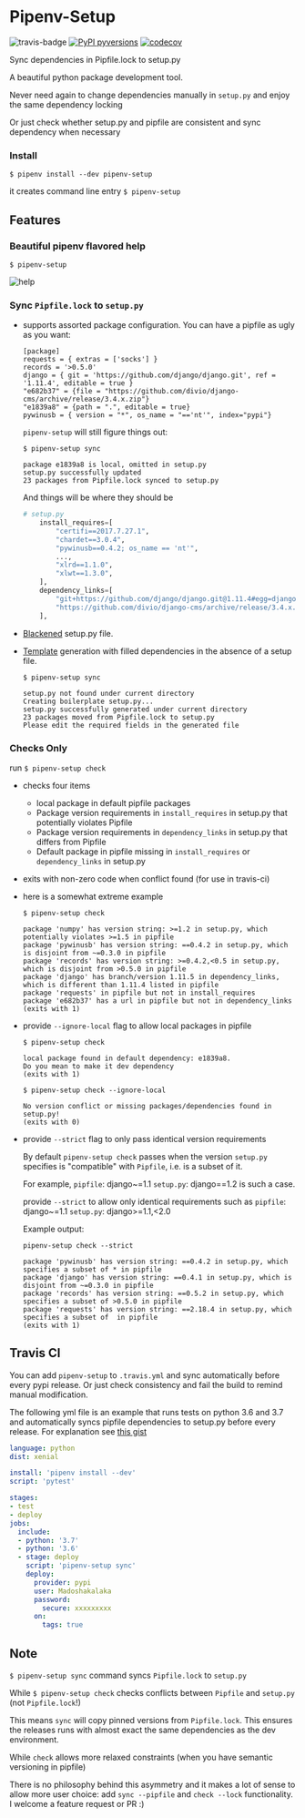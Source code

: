 # Pipenv-Setup
![travis-badge](https://travis-ci.org/Madoshakalaka/pipenv-setup.svg?branch=master)
[![PyPI pyversions](https://img.shields.io/pypi/pyversions/pipenv-setup.svg)](https://pypi.python.org/pypi/pipenv-setup/)
[![codecov](https://codecov.io/gh/Madoshakalaka/pipenv-setup/branch/master/graph/badge.svg)](https://codecov.io/gh/Madoshakalaka/pipenv-setup)

Sync dependencies in Pipfile.lock to setup.py

A beautiful python package development tool.

Never need again to change dependencies 
manually in `setup.py` and enjoy the same
 dependency locking
 
 Or just check whether setup.py and pipfile are consistent and sync dependency when necessary
### Install

`$ pipenv install --dev pipenv-setup`

it creates command line entry `$ pipenv-setup`

## Features
### Beautiful pipenv flavored help

`$ pipenv-setup`

   ![help](https://raw.githubusercontent.com/Madoshakalaka/pipenv-setup/master/readme_assets/help.PNG)

### Sync `Pipfile.lock` to `setup.py`
- supports assorted package configuration. You can have a pipfile as ugly as you want:
    ```Pipfile
    [package]
    requests = { extras = ['socks'] }
    records = '>0.5.0'
    django = { git = 'https://github.com/django/django.git', ref = '1.11.4', editable = true }
    "e682b37" = {file = "https://github.com/divio/django-cms/archive/release/3.4.x.zip"}
    "e1839a8" = {path = ".", editable = true}
    pywinusb = { version = "*", os_name = "=='nt'", index="pypi"}
    ```
    `pipenv-setup` will still figure things out:
    
    `$ pipenv-setup sync`
    ```
    package e1839a8 is local, omitted in setup.py
    setup.py successfully updated
    23 packages from Pipfile.lock synced to setup.py
    ```
    And things will be where they should be
    ```python
    # setup.py
        install_requires=[
            "certifi==2017.7.27.1",
            "chardet==3.0.4",
            "pywinusb==0.4.2; os_name == 'nt'",
            ...,
            "xlrd==1.1.0",
            "xlwt==1.3.0",
        ],
        dependency_links=[
            "git+https://github.com/django/django.git@1.11.4#egg=django",
            "https://github.com/divio/django-cms/archive/release/3.4.x.zip",
        ],
    ```
- [Blackened](https://github.com/psf/black) setup.py file.
- [Template](https://github.com/pypa/sampleproject/blob/master/setup.py) generation with filled dependencies in the absence of a setup file.

    `$ pipenv-setup sync`
    ```
    setup.py not found under current directory
    Creating boilerplate setup.py...
    setup.py successfully generated under current directory
    23 packages moved from Pipfile.lock to setup.py
    Please edit the required fields in the generated file
    ```
### Checks Only
run `$ pipenv-setup check`
- checks four items
    - local package in default pipfile packages
    - Package version requirements in `install_requires` in setup.py that potentially violates Pipfile
    - Package version requirements in `dependency_links` in setup.py that differs from Pipfile
    - Default package in pipfile missing in `install_requires` or `dependency_links` in setup.py
- exits with non-zero code when conflict found (for use in travis-ci)
- here is a somewhat extreme example
    
    ```
    $ pipenv-setup check
    
    package 'numpy' has version string: >=1.2 in setup.py, which potentially violates >=1.5 in pipfile
    package 'pywinusb' has version string: ==0.4.2 in setup.py, which is disjoint from ~=0.3.0 in pipfile
    package 'records' has version string: >=0.4.2,<0.5 in setup.py, which is disjoint from >0.5.0 in pipfile
    package 'django' has branch/version 1.11.5 in dependency_links, which is different than 1.11.4 listed in pipfile
    package 'requests' in pipfile but not in install_requires
    package 'e682b37' has a url in pipfile but not in dependency_links
    (exits with 1)
    ```


- provide `--ignore-local` flag to allow local packages in pipfile
    
    ```
    $ pipenv-setup check
  
    local package found in default dependency: e1839a8.
    Do you mean to make it dev dependency    
    (exits with 1)
    ```

    ```
    $ pipenv-setup check --ignore-local

    No version conflict or missing packages/dependencies found in setup.py!
    (exits with 0)
    ```

- provide `--strict` flag to only pass identical version requirements

    By default `pipenv-setup check` passes when the version `setup.py` specifies is "compatible" with `Pipfile`, i.e. is a subset of it.

    For example, `pipfile`: django~=1.1 `setup.py`: django==1.2 is such a case.
    
    provide `--strict` to allow only identical requirements such as `pipfile`: django~=1.1 `setup.py`: django>=1.1,<2.0
    
    Example output:
    ```
    pipenv-setup check --strict
    
    package 'pywinusb' has version string: ==0.4.2 in setup.py, which specifies a subset of * in pipfile
    package 'django' has version string: ==0.4.1 in setup.py, which is disjoint from ~=0.3.0 in pipfile
    package 'records' has version string: ==0.5.2 in setup.py, which specifies a subset of >0.5.0 in pipfile
    package 'requests' has version string: ==2.18.4 in setup.py, which specifies a subset of  in pipfile
    (exits with 1)
    ```
    
## Travis CI

You can add `pipenv-setup` to `.travis.yml` and sync automatically before every pypi release. Or just check consistency and fail the build to remind manual modification.

The following yml file is an example that runs tests on python 3.6 and 3.7 and automatically syncs pipfile dependencies to setup.py before every release. For explanation see [this gist](https://gist.github.com/Madoshakalaka/84198d7c1b042027375481dc1b8cbae8)
```yml
language: python
dist: xenial

install: 'pipenv install --dev'
script: 'pytest'

stages:
- test
- deploy
jobs:
  include:
  - python: '3.7'
  - python: '3.6'
  - stage: deploy
    script: 'pipenv-setup sync'
    deploy:
      provider: pypi
      user: Madoshakalaka
      password:
        secure: xxxxxxxxx
      on:
        tags: true
```

## Note
`$ pipenv-setup sync` command syncs `Pipfile.lock` to `setup.py`

While `$ pipenv-setup check` checks conflicts between `Pipfile` and `setup.py` (not `Pipfile.lock`!) 


This means `sync` will copy pinned versions from `Pipfile.lock`. This ensures the releases runs with almost exact the same dependencies as the dev environment.

While `check` allows more relaxed constraints (when you have semantic versioning in pipfile)

There is no philosophy behind this asymmetry and it makes a lot of sense to allow more user choice: add `sync --pipfile` and `check --lock` functionality. I welcome a feature request or PR :)
